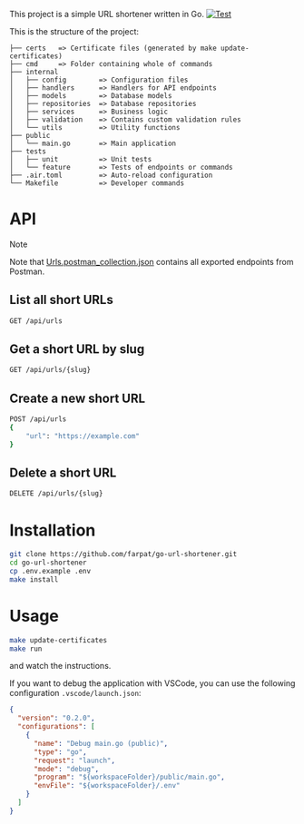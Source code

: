 This project is a simple URL shortener written in Go.
[![Test](https://github.com/farpat/go-url-shortener/workflows/Test/badge.svg)](https://github.com/farpat/go-url-shortener/actions)

This is the structure of the project:
```
├── certs   => Certificate files (generated by make update-certificates)
├── cmd     => Folder containing whole of commands
├── internal
│   ├── config        => Configuration files
│   ├── handlers      => Handlers for API endpoints
│   ├── models        => Database models
│   ├── repositories  => Database repositories
│   ├── services      => Business logic
│   ├── validation    => Contains custom validation rules
│   └── utils         => Utility functions
├── public
│   └── main.go       => Main application
├── tests
│   ├── unit          => Unit tests
│   └── feature       => Tests of endpoints or commands
├── .air.toml         => Auto-reload configuration
└── Makefile          => Developer commands
```

# API
> [!NOTE]  
> Note that [Urls.postman_collection.json](Urls.postman_collection.json) contains all exported endpoints from Postman.

## List all short URLs
```sh
GET /api/urls
```

## Get a short URL by slug
```sh
GET /api/urls/{slug}
```

## Create a new short URL
```sh
POST /api/urls
{
    "url": "https://example.com"
}
```

## Delete a short URL
```sh
DELETE /api/urls/{slug}
```

# Installation
```sh
git clone https://github.com/farpat/go-url-shortener.git
cd go-url-shortener
cp .env.example .env
make install
```

# Usage
```sh
make update-certificates
make run
```
and watch the instructions.

If you want to debug the application with VSCode, you can use the following configuration `.vscode/launch.json`:
```json
{
  "version": "0.2.0",
  "configurations": [
    {
      "name": "Debug main.go (public)",
      "type": "go",
      "request": "launch",
      "mode": "debug",
      "program": "${workspaceFolder}/public/main.go",
      "envFile": "${workspaceFolder}/.env"
    }
  ]
}
```
